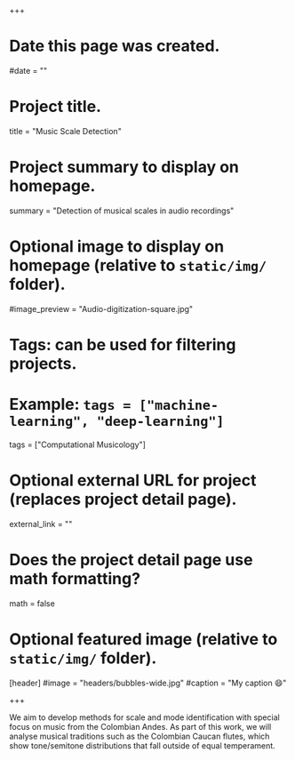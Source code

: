 +++
# Date this page was created.
#date = "" 

# Project title.
title = "Music Scale Detection"

# Project summary to display on homepage.
summary = "Detection of musical scales in audio recordings"

# Optional image to display on homepage (relative to `static/img/` folder).
#image_preview = "Audio-digitization-square.jpg"

# Tags: can be used for filtering projects.
# Example: `tags = ["machine-learning", "deep-learning"]`
tags = ["Computational Musicology"]

# Optional external URL for project (replaces project detail page).
external_link = ""

# Does the project detail page use math formatting?
math = false

# Optional featured image (relative to `static/img/` folder).
[header]
#image = "headers/bubbles-wide.jpg"
#caption = "My caption :smile:"

+++

We aim to develop methods for scale and mode identification with special focus on music from the Colombian Andes.
As part of this work, we will analyse musical traditions such as the Colombian Caucan flutes, which show tone/semitone distributions that fall outside of equal temperament.


